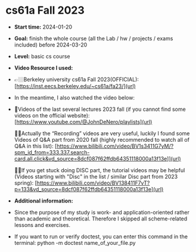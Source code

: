 # cs61a Fall 2023
- **Start time:**
  2024-01-20

- **Goal:**
  finish the whole course (all the Lab / hw / projects / exams included)  before 2024-03-20

- **Level:**
  basic cs course
  
- **Video Resource I used:**
- 👉🏼Berkeley university cs61a Fall 2023(OFFICIAL):[https://inst.eecs.berkeley.edu/~cs61a/fa23/](url)
- In the meantime, I also watched the video below:
- 🦾Videos of the last several lectures 2023 fall (if you cannot find some videos on the official website): [https://www.youtube.com/@JohnDeNero/playlists](url)
  
  👍🏼Actually the “Recording” videos are very useful, luckily I found some Videos of Q&A part from 2020 fall (highly recommended to watch all of Q&A in this list): [https://www.bilibili.com/video/BV1s3411G7yM/?spm_id_from=333.337.search-card.all.click&vd_source=8dcf087f62ffdb64351118000a13f13e]](url)
  
  🙏🏼If you get stuck doing DISC part, the tutorial videos may be helpful (Videos starting with "Disc" in the list / similar Disc part from 2023 spring): [https://www.bilibili.com/video/BV138411F7vT?p=133&vd_source=8dcf087f62ffdb64351118000a13f13e](url)


- **Additional information:**
- Since the purpose of my study is work- and application-oriented rather than academic and theoretical. Therefore I skipped all scheme-related lessons and exercises.
- If you want to run or verify doctest, you can enter this command in the terminal:  python -m doctest name_of_your_file.py

  
  
